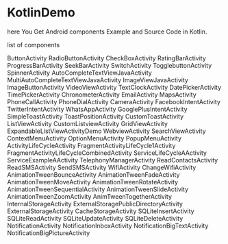 # KotlinDemo

here You Get Android components Example and Source Code in Kotlin.

list of components

 ButtonActivity
 RadioButtonActivity
 CheckBoxActivity
 RatingBarActivity
 ProgressBarActivity
 SeekBarActivity
 SwitchActivity
 TogglebuttonActivity
 SpinnerActivity
 AutoCompleteTextViewJavaActivity
 MultiAutoCompleteTextViewJavaActivity
 ImageViewJavaActivity
 ImageButtonActivity
 VideoViewActivity
 TextClockActivity
 DatePickerActivity
 TimePickerActivity
 ChronometerActivity
 EmailActivity
 MapsActivity
 PhoneCallActivity
 PhoneDialActivity
 CameraActivity
 FacebookIntentActivity
 TwitterIntentActivity
 WhatsAppActivity
 GooglePlusIntentActivity
 SimpleToastActivity
 ToastPositionActivity
 CustomToastActivity
 ListViewActivity
 CustomListviewActivity
 GridViewActivity
 ExpandableListViewActivityDemo
 WebviewActivity
 SearchViewActivity
 ContextMenuActivity
 OptionMenuActivity
 PopupMenuActivity
 ActivityLifeCycleActivity
 FragmentActivityLifeCycle1Activity
 FragmentActivityLifeCycleCombinedActivity
 ServiceLifeCycleAActivity
 ServiceExampleAActivity
 TelephonyManagerActivity
 ReadContactsActivity
 ReadSMSActivity
 SendSMSActivity
 WifiActivity
 ChangeWifiActivity
 AnimationTweenBounceActivity
 AnimationTweenFadeActivity
 AnimationTweenMoveActivity
 AnimationTweenRotateActivity
 AnimationTweenSequentialActivity
 AnimationTweenSlideActivity
 AnimationTweenZoomActivity
 AnimTweenTogetherActivity
 InternalStorageActivity
 ExternalStoragePublicDirectoryActivity
 ExternalStorageActivity
 CacheStorageActivity
 SQLiteInsertActivity
 SQLiteReadActivity
 SQLiteUpdateActivity
 SQLiteDeleteActivity
 NotificationActivity
 NotificationInboxActivity
 NotificationBigTextActivity
 NotificationBigPictureActivity
